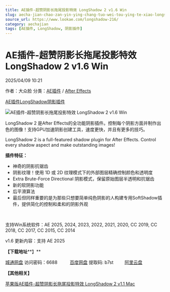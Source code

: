 ```yaml
---
title: AE插件-超赞阴影长拖尾投影特效 LongShadow 2 v1.6 Win
slug: aecha-jian-chao-zan-yin-ying-chang-tuo-wei-tou-ying-te-xiao-longshadow-2-v1-6-win
source_url: https://www.lookae.com/longshadow-216/
category: aechajian
tags: [AE插件, LongShadow, 阴影插件]
---
```

# AE插件-超赞阴影长拖尾投影特效 LongShadow 2 v1.6 Win

2025/04/09 10:21

作者：大众脸
分类：[AE插件](https://www.lookae.com/after-effects/aechajian/) / [After Effects](https://www.lookae.com/after-effects/)

[AE插件](https://www.lookae.com/tag/ae%e6%8f%92%e4%bb%b6/)[LongShadow](https://www.lookae.com/tag/longshadow/)[阴影插件](https://www.lookae.com/tag/%e9%98%b4%e5%bd%b1%e6%8f%92%e4%bb%b6/)

![AE插件-超赞阴影长拖尾投影特效 LongShadow 2 v1.6 Win](https://www.lookae.com/wp-content/uploads/2025/02/LongShadow-2-15.jpg "AE插件-超赞阴影长拖尾投影特效 LongShadow 2 v1.6 Win-LookAE.com")

LongShadow 2 是After Effects的全功能阴影插件。控制每个阴影方面并制作出色的图像！支持GPU加速阴影创建工具，速度更快，并且有更多的技巧。

LongShadow 2 is a full-featured shadow plugin for After Effects. Control every shadow aspect and make outstanding images!

**插件特征：**

* 神奇的阴影抗锯齿
* 阴影纹理！使用 1D 或 2D 纹理模式下的外部图层精确控制颜色和透明度
* Extra Brute-Force Directional 阴影模式，保留原始图层半透明和抗锯齿
* 新的软阴影功能
* 后平滑算法
* 最后但同样重要的是为那些只想要简单纯色阴影的人构建专用SoftShadow插件，提供简化的控制和柔和的阴影外观

[﻿﻿﻿](https://cloud.video.taobao.com//play/u/705956171/p/1/e/6/t/1/348934496902.mp4)

支持Win系统软件：AE 2025, 2024, 2023, 2022, 2021, 2020, CC 2019, CC 2018, CC 2017, CC 2015, CC 2014

v1.6 更新内容：支持 AE 2025

**【下载地址****】**

[城通网盘](https://url70.ctfile.com/f/2827370-1495235353-ca81e6?p=4431) 访问密码：6688          [百度网盘](https://pan.baidu.com/s/1V8bImlSiAQhdTvJyMOWQOg?pwd=b7st) 提取码: b7st         [阿里云盘](https://www.alipan.com/s/ADd813LYk3m)

**【其他相关】**

[苹果版AE插件-超赞阴影长拖尾投影特效 LongShadow 2 v1.1 Mac](https://www.lookae.com/longshadow-211/)
